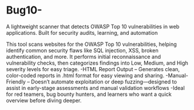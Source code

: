 # Bug10-
A lightweight scanner that detects OWASP Top 10 vulnerabilities in web applications. Built for security audits, learning, and automation

This tool scans websites for the OWASP Top 10 vulnerabilities, helping identify common security flaws like SQL injection, XSS, broken authentication, and more. It performs initial reconnaissance and vulnerability checks, then categorizes findings into Low, Medium, and High severity levels for easy triage.
-HTML Report Output – Generates clean, color-coded reports in .html format for easy viewing and sharing.
-Manual-Friendly – Doesn’t automate exploitation or deep fuzzing—designed to assist in early-stage assessments and manual validation workflows
-Ideal for red teamers, bug bounty hunters, and learners who want a quick overview before diving deeper.
